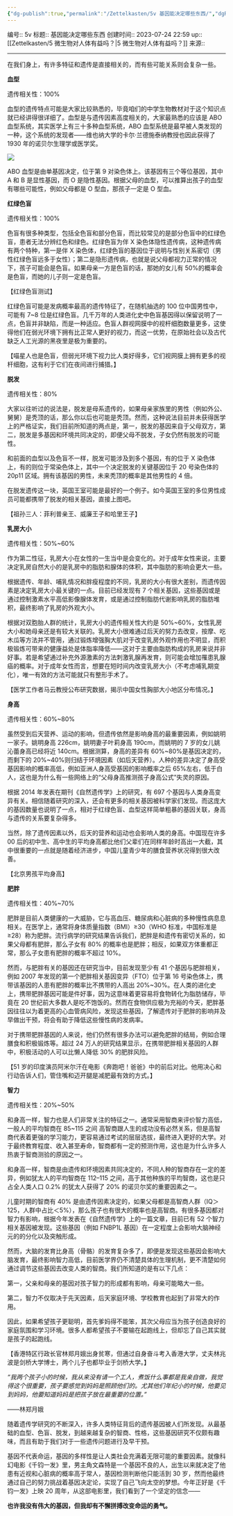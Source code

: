 ```yaml
---
{"dg-publish":true,"permalink":"/Zettelkasten/5v 基因能决定哪些东西/","dgPassFrontmatter":true}
---
```


编号:: 5v
标题:: 基因能决定哪些东西
创建时间:: 2023-07-24 22:59
up:: [[Zettelkasten/5 微生物对人体有益吗？\|5 微生物对人体有益吗？]]
来源:: 

---
在我们身上，有许多特征和遗传是直接相关的，而有些可能关系则会复杂一些。

**血型**

遗传相关性：100%

血型的遗传特点可能是大家比较熟悉的，毕竟咱们的中学生物教材对于这个知识点就已经讲得很详细了。血型是与遗传因素高度相关的，大家最熟悉的应该是 ABO 血型系统，其实医学上有三十多种血型系统，ABO 血型系统是最早被人类发现的一种，这个系统的发现者——维也纳大学的卡尔·兰德施泰纳教授也因此获得了 1930 年的诺贝尔生理学或医学奖。

![](https://secure2.wostatic.cn/static/dzLw63Vu1eVENFb8TcrGdj/4675c0d179f08e0e1798187790113bdf.jpeg)

ABO 血型是由单基因决定，位于第 9 对染色体上。该基因有三个等位基因，其中 A 和 B 是显性基因，而 O 是隐性基因。根据父母的血型，可以推算出孩子的血型有哪些可能性，例如父母都是 O 型血，那孩子一定是 O 型血。

**红绿色盲**

遗传相关性：100%

色盲有很多种类型，包括全色盲和部分色盲，而比较常见的是部分色盲中的红绿色盲，患者无法分辨红色和绿色。红绿色盲为伴 X 染色体隐性遗传病，这种遗传病有两个特种，第一是伴 X 染色体，红绿色盲的基因位于说明与性别关系密切（男性红绿色盲远多于女性）；第二是隐形遗传病，也就是说父母都视力正常的情况下，孩子可能会是色盲。如果母亲一方是色盲的话，那她的女儿有 50%的概率会是色盲，而她的儿子则一定是色盲。

【红绿色盲测试】

红绿色盲可能是发病概率最高的遗传特征了，在随机抽选的 100 位中国男性中，可能有 7~8 位是红绿色盲。几千万年的人类进化史中色盲基因得以保留说明了一点，色盲并非缺陷，而是一种适应。色盲人群视网膜中的视杆细胞数量更多，这使得他们在弱光环境下拥有比正常人更好的视力，而这一优势，在原始社会以及古代缺乏人工光源的黑夜里是极为重要的。

【喵星人也是色盲，但弱光环境下视力比人类好得多，它们视网膜上拥有更多的视杆细胞，这有利于它们在夜间进行捕猎。】

**脱发**

遗传相关性：80%

大家以往听过的说法是，脱发是母系遗传的，如果母亲家族里的男性（例如外公、舅舅）是秃顶的话，那么你以后也可能是秃顶。然而，这种说法目前并未获得医学上的严格证实，我们目前所知道的两点是，第一，脱发的基因来自于父母双方，第二，脱发是多基因和环境共同决定的，即便父母不脱发，子女仍然有脱发的可能性。

和前面的血型以及色盲不一样，脱发可能涉及到多个基因，有的位于 X 染色体上，有的则位于常染色体上，其中一个决定脱发的关键基因位于 20 号染色体的 20p11 区域。拥有该基因的男性，未来秃顶的概率是其他男性的 4 倍。

在脱发遗传这一块，英国王室可能是最好的一个例子。如今英国王室的多位男性成员可能都携带了脱发的相关基因，直接上图吧。

【祖孙三人：菲利普亲王、威廉王子和哈里王子】

**乳房大小**

遗传相关性：50%~60%

作为第二性征，乳房大小在女性的一生当中是会变化的。对于成年女性来说，主要决定乳房自然大小的是乳房中的脂肪和腺体的体积，其中脂肪的影响会更大一些。

根据遗传、年龄、哺乳情况和胖瘦程度的不同，乳房的大小有很大差别，而遗传因素是决定乳房大小最关键的一点。目前已经发现有 7 个相关基因，这些基因或是通过控制激素水平高低影像腺体发育，或是通过控制脂肪代谢影响乳房的脂肪堆积，最终影响了乳房的外观大小。

根据对双胞胎人群的统计，乳房大小的遗传相关性大约是 50%~60%，女性乳房大小和她母亲还是有较大关联的。乳房大小很难通过后天的努力去改变，按摩、吃木瓜等方法并不管用，通过锻炼增强胸大肌对于改变乳房外观作用也不明显，而积极锻炼可带来的健康益处是体脂率降低——这对于主要由脂肪构成的乳房来说并非好事。若是希望通过补充外源激素的方法刺激乳腺再发育，则可能会增加罹患乳腺癌的概率。对于成年女性而言，想要在短时间内改变乳房大小（不考虑哺乳期变化），唯一有效的方法可能就只有整形手术了。

【医学工作者马云教授公布研究数据，揭示中国女性胸部大小地区分布情况。】

**身高**

遗传相关性：60%~80%

虽然受到后天营养、运动的影响，但遗传依然是影响身高的最重要因素，例如姚明一家子。姚明身高 226cm，姚明妻子叶莉身高 190cm，而姚明的 7 岁的女儿姚沁蕾身高已经将近 140cm。根据测算，身高的差异有 60%~80%是基因决定的，而剩下的 20%~40%则归结于环境因素（如后天营养）。人种的差异决定了身高受基因影响的概率高低，例如亚洲人身高受基因的影响概率之后 65%左右，低于白人，这也是为什么有一些网络上的“父母身高推测孩子身高公式”失灵的原因。

根据 2014 年发表在期刊《自然遗传学》上的研究，有 697 个基因与人类身高变异有关。相信随着研究的深入，还会有更多的相关基因被科学家们发现。而这庞大的基因数量也说明了一点，相对于红绿色盲、血型这样简单粗暴的基因关联，身高与遗传的关系要复杂得多。

当然，除了遗传因素以外，后天的营养和运动也会影响人类的身高。中国现在许多 00 后的初中生、高中生的平均身高都比他们父辈们在同样年龄时高出一大截，其中很重要的一点就是随着经济进步，中国儿童青少年的膳食营养状况得到很大改善。

【北京男孩平均身高】

**肥胖**

遗传相关性：40%~70%

肥胖是目前人类健康的一大威胁，它与高血压、糖尿病和心脏病的多种慢性病息息相关。在医学上，通常将身体质量指数（BMI）≥30（WHO 标准，中国标准是≥28）称为肥胖。流行病学的研究结果告诉我们，肥胖是和遗传有密切关系的，如果父母都有肥胖，那么子女有 80% 的概率也是肥胖；相反，如果双方体重都正常，那么子女患有肥胖的概率不超过 10%。

然而，与肥胖有关的基因还在研究当中，目前发现至少有 41 个基因与肥胖相关，例如 2007 年发现的第一个肥胖相关基因变异（FTO）位于第 16 号染色体上，携带该基因的人患有肥胖的概率比不携带的人高出 20%~30%。在人类的进化史上，携带肥胖基因可能是件好事，因为这意味着更容易将食物转化为脂肪储存，毕竟在 20 世纪前大多数人是吃不饱饭的。然而在食物供应极为充裕的今天，肥胖基因往往以为着更高的心血管病风险，发现这些基因，了解遗传对于肥胖的影响并及早做出干预，将会有助于降低这些慢性病的发病率。

对于携带肥胖基因的人来说，他们仍然有很多办法可以避免肥胖的结局，例如合理膳食和积极锻炼等。超过 24 万人的研究结果显示，在携带肥胖相关基因的人群中，积极活动的人可以比懒人降低 30% 的肥胖风险。

【51 岁的印度演员阿米尔汗在电影《奔跑吧！爸爸》中的前后对比。他用决心和行动告诉人们，管住嘴和迈开腿是减肥最有效的方式。】

**智力**

遗传相关性：20%~50%

和身高一样，智力也是人们非常关注的特征之一。通常采用智商来评价智力高低，一般人的平均智商在 85~115 之间 高智商跟人生的成功没有必然关系，但是高智商代表着更强的学习能力，更容易通过考试的层层选拔，最终进入更好的大学。对于最终教育程度、收入甚至寿命，智商都有一定的预测作用，这也是为什么许多人热衷于智商测验的原因之一。

和身高一样，智商是由遗传和环境因素共同决定的，不同人种的智商存在一定的差异，例如犹太人的平均智商在 112–115 之间，高于其他种族的平均智商，这也是只占全人类人口 0.2% 的犹太人获得了 20% 的诺贝尔奖的重要因素之一。

儿童时期的智商有 40% 是由遗传因素决定的，如果父母都是高智商人群（IQ＞125，人群中占比＜5%），那么孩子也有很大的概率也是高智商。有很多基因都对智力有影响，根据今年发表在《自然遗传学》上的一篇文章，目前已有 52 个智力相关基因被发现。这些基因（例如 FNBP1L 基因）在一定程度上会影响大脑神经元的的分化以及突触形成。

然而，大脑的发育比身高（骨骼）的发育复杂多了，即便是发现这些基因会影响大脑发育，最终影响智力高低，目前医学界仍不清楚具体的生理机制，更不清楚如何通过调节这些基因去改变人类的智商。我们所知道的是有以下几点：

第一，父亲和母亲的基因对孩子智力的形成都有影响，母亲可能略大一些。

第二，智力不仅取决于先天因素，后天家庭环境、学校教育也起到了非常大的作用。

因此，如果希望孩子更聪明，首先爹妈得不能笨，其次父母应当为孩子创造良好的家庭氛围和学习环境。很多人都希望孩子不要输在起跑线上，但却忘了自己其实就是孩子的起跑线。

【香港特区行政长官林郑月娥出身贫寒，但通过自身奋斗考入香港大学，丈夫林兆波是剑桥大学博士，两个儿子也都毕业于剑桥大学。】

_“我两个孩子小的时候，我从来没有请一个工人，煮饭什么事都是我亲自做，我觉得这个很重要，孩子要感觉到妈妈是照顾他们的。尤其他们年纪小的时候，他要见到妈妈，他要知道妈妈是把孩子放在最重要的位置。”_

——林郑月娥

随着遗传学研究的不断深入，许多人类特征背后的遗传基因被人们所发现。从最基础的血型、色盲、脱发，到越来越复杂的智商、性格，这些基因研究不仅颇有趣味，而且有助于我们对于一些遗传问题进行及早干预。

基因不代表命运，基因的多样性是让人类社会充满着无限可能的重要因素。就像科幻电影《千钧一发》里，男主角文森特是一个基因不良的人，出生以来就决定了他患有近视和心脏病的概率高于常人，基因检测判断他只能活到 30 岁，然而他最终通过自己的努力挑战着基因决定论，实现了自己飞向太空的梦想。今年正好是《千钧一发》上映 20 周年，从这部电影里，我们看到了一个坚定的信念——

**也许我没有伟大的基因，但我却有不懈拼搏改变命运的勇气。**